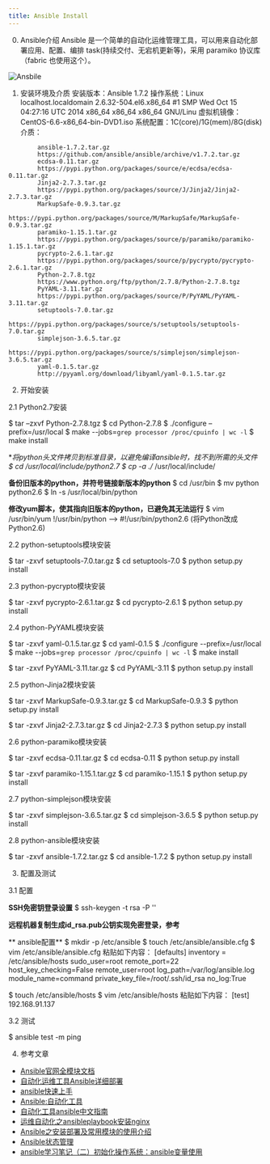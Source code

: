 ```yaml
---
title: Ansible Install
---
```


0. Ansible介绍
Ansible 是一个简单的自动化运维管理工具，可以用来自动化部署应用、配置、编排 task(持续交付、无宕机更新等)，采用 paramiko 协议库（fabric 也使用这个）。

![Ansbile](http://ore2d9chp.bkt.clouddn.com/ansible.png)

1. 安装环境及介质
安装版本：Ansible 1.7.2
操作系统：Linux localhost.localdomain 2.6.32-504.el6.x86_64 #1 SMP Wed Oct 15 04:27:16 UTC 2014 x86_64 x86_64 x86_64 GNU/Linu
虚拟机镜像：CentOS-6.6-x86_64-bin-DVD1.iso
系统配置：1C(core)/1G(mem)/8G(disk)
介质：
```
		ansible-1.7.2.tar.gz  
		https://github.com/ansible/ansible/archive/v1.7.2.tar.gz
		ecdsa-0.11.tar.gz  
		https://pypi.python.org/packages/source/e/ecdsa/ecdsa-0.11.tar.gz
		Jinja2-2.7.3.tar.gz  
		https://pypi.python.org/packages/source/J/Jinja2/Jinja2-2.7.3.tar.gz
		MarkupSafe-0.9.3.tar.gz  
		https://pypi.python.org/packages/source/M/MarkupSafe/MarkupSafe-0.9.3.tar.gz
		paramiko-1.15.1.tar.gz  
		https://pypi.python.org/packages/source/p/paramiko/paramiko-1.15.1.tar.gz
		pycrypto-2.6.1.tar.gz  
		https://pypi.python.org/packages/source/p/pycrypto/pycrypto-2.6.1.tar.gz
		Python-2.7.8.tgz  
		https://www.python.org/ftp/python/2.7.8/Python-2.7.8.tgz
		PyYAML-3.11.tar.gz  
		https://pypi.python.org/packages/source/P/PyYAML/PyYAML-3.11.tar.gz
		setuptools-7.0.tar.gz 
		https://pypi.python.org/packages/source/s/setuptools/setuptools-7.0.tar.gz 
		simplejson-3.6.5.tar.gz  
		https://pypi.python.org/packages/source/s/simplejson/simplejson-3.6.5.tar.gz
		yaml-0.1.5.tar.gz
		http://pyyaml.org/download/libyaml/yaml-0.1.5.tar.gz
```
2.	开始安装

2.1 Python2.7安装

$  tar –zxvf Python-2.7.8.tgz
$  cd Python-2.7.8
$  ./configure –prefix=/usr/local
$  make --jobs=`grep processor /proc/cpuinfo | wc -l`
$  make install

**将python头文件拷贝到标准目录，以避免编译ansible时，找不到所需的头文件
$  cd /usr/local/include/python2.7
$  cp -a ./* /usr/local/include/

**备份旧版本的python，并符号链接新版本的python**
$  cd /usr/bin
$  mv python python2.6
$  ln -s /usr/local/bin/python

**修改yum脚本，使其指向旧版本的python，已避免其无法运行**
$  vim /usr/bin/yum
  !/usr/bin/python  -->  #!/usr/bin/python2.6    (将Python改成Python2.6)

2.2 python-setuptools模块安装

$  tar -zxvf setuptools-7.0.tar.gz 
$  cd setuptools-7.0
$  python setup.py install 


2.3 python-pycrypto模块安装

$  tar -zxvf pycrypto-2.6.1.tar.gz
$  cd pycrypto-2.6.1
$  python setup.py install 

2.4 python-PyYAML模块安装

$  tar -zxvf yaml-0.1.5.tar.gz
$  cd yaml-0.1.5
$  ./configure --prefix=/usr/local
$  make --jobs=`grep processor /proc/cpuinfo | wc -l`
$  make install

$  tar -zxvf PyYAML-3.11.tar.gz
$  cd PyYAML-3.11
$  python setup.py install 

2.5 python-Jinja2模块安装

$  tar -zxvf MarkupSafe-0.9.3.tar.gz
$  cd MarkupSafe-0.9.3
$  python setup.py install

$  tar -zxvf Jinja2-2.7.3.tar.gz
$  cd Jinja2-2.7.3
$  python setup.py install

2.6 python-paramiko模块安装

$  tar -zxvf ecdsa-0.11.tar.gz
$  cd ecdsa-0.11
$  python setup.py install

$  tar -zxvf paramiko-1.15.1.tar.gz
$  cd paramiko-1.15.1
$  python setup.py install

2.7 python-simplejson模块安装

$  tar -zxvf simplejson-3.6.5.tar.gz
$  cd simplejson-3.6.5
$  python setup.py install

2.8 python-ansible模块安装

$  tar -zxvf ansible-1.7.2.tar.gz
$  cd ansible-1.7.2
$  python setup.py install

3.	配置及测试

3.1 配置

**SSH免密钥登录设置**
$  ssh-keygen -t rsa -P ''
 
**远程机器复制生成id_rsa.pub公钥实现免密登录，参考**

** ansible配置**
$   mkdir -p /etc/ansible
$   touch /etc/ansible/ansible.cfg
$   vim /etc/ansible/ansible.cfg
粘贴如下内容：
	[defaults]
	inventory      = /etc/ansible/hosts
	sudo_user=root
	remote_port=22
	host_key_checking=False
	remote_user=root
	log_path=/var/log/ansible.log
	module_name=command
	private_key_file=/root/.ssh/id_rsa
	no_log:True

$  touch /etc/ansible/hosts
$  vim /etc/ansible/hosts
粘贴如下内容：
[test]
192.168.91.137

3.2 测试

$  ansible test -m ping
 
4. 参考文章

- [Ansible官网全模块文档](http://docs.ansible.com/ansible/list_of_all_modules.html)
- [自动化运维工具Ansible详细部署](http://sofar.blog.51cto.com/353572/1579894/)
- [ansible快速上手](https://linuxtoy.org/archives/hands-on-with-ansible.html)
- [Ansible:自动化工具](http://rangochen.blog.51cto.com/2445286/1425276)
- [自动化工具ansible中文指南](http://www.aikaiyuan.com/6299.html)
- [运维自动化之ansibleplaybook安装nginx](http://dl528888.blog.51cto.com/2382721/1438847)
- [Ansible之安装部署及常用模块的使用介绍](http://yanshisan.blog.51cto.com/7879234/138440)
- [Ansible状态管理](http://xdays.info/ansible%E7%8A%B6%E6%80%81%E7%AE%A1%E7%90%86.html)
- [ansible学习笔记（二）初始化操作系统：ansible变量使用](http://laowafang.blog.51cto.com/251518/1418471)